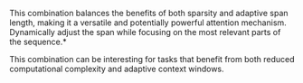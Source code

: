 This combination balances the benefits of both sparsity and adaptive span length, making it a versatile and potentially powerful attention mechanism.
Dynamically adjust the span while focusing on the most relevant parts of the sequence.*

This combination can be interesting for tasks that benefit from both reduced computational complexity and adaptive context windows.
